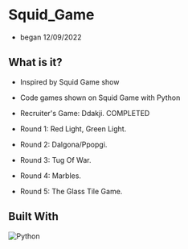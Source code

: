 # Squid_Game
- began 12/09/2022

## What is it?
- Inspired by Squid Game show
- Code games shown on Squid Game with Python

- Recruiter's Game: Ddakji. COMPLETED
- Round 1: Red Light, Green Light.
- Round 2: Dalgona/Ppopgi.
- Round 3: Tug Of War.
- Round 4: Marbles.
- Round 5: The Glass Tile Game.

## Built With
![Python](https://img.shields.io/badge/python-3670A0?style=for-the-badge&logo=python&logoColor=ffdd54)


